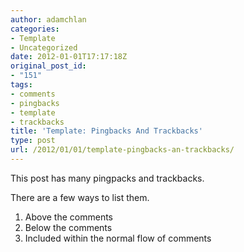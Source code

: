 ```yaml
---
author: adamchlan
categories:
- Template
- Uncategorized
date: 2012-01-01T17:17:18Z
original_post_id:
- "151"
tags:
- comments
- pingbacks
- template
- trackbacks
title: 'Template: Pingbacks And Trackbacks'
type: post
url: /2012/01/01/template-pingbacks-an-trackbacks/
---
```


This post has many pingpacks and trackbacks.

There are a few ways to list them.

  1. Above the comments
  2. Below the comments
  3. Included within the normal flow of comments